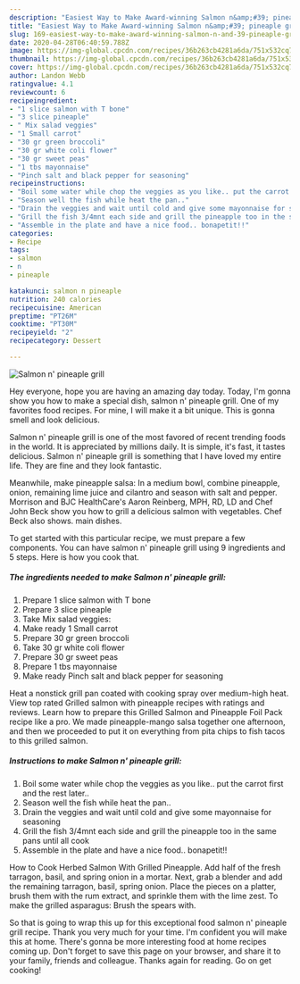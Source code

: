 ```yaml
---
description: "Easiest Way to Make Award-winning Salmon n&amp;#39; pineaple grill"
title: "Easiest Way to Make Award-winning Salmon n&amp;#39; pineaple grill"
slug: 169-easiest-way-to-make-award-winning-salmon-n-and-39-pineaple-grill
date: 2020-04-28T06:40:59.788Z
image: https://img-global.cpcdn.com/recipes/36b263cb4281a6da/751x532cq70/salmon-n-pineaple-grill-recipe-main-photo.jpg
thumbnail: https://img-global.cpcdn.com/recipes/36b263cb4281a6da/751x532cq70/salmon-n-pineaple-grill-recipe-main-photo.jpg
cover: https://img-global.cpcdn.com/recipes/36b263cb4281a6da/751x532cq70/salmon-n-pineaple-grill-recipe-main-photo.jpg
author: Landon Webb
ratingvalue: 4.1
reviewcount: 6
recipeingredient:
- "1 slice salmon with T bone"
- "3 slice pineaple"
- " Mix salad veggies"
- "1 Small carrot"
- "30 gr green broccoli"
- "30 gr white coli flower"
- "30 gr sweet peas"
- "1 tbs mayonnaise"
- "Pinch salt and black pepper for seasoning"
recipeinstructions:
- "Boil some water while chop the veggies as you like.. put the carrot first and the rest later.."
- "Season well the fish while heat the pan.."
- "Drain the veggies and wait until cold and give some mayonnaise for seasoning"
- "Grill the fish 3/4mnt each side and grill the pineapple too in the same pans until all cook"
- "Assemble in the plate and have a nice food.. bonapetit!!"
categories:
- Recipe
tags:
- salmon
- n
- pineaple

katakunci: salmon n pineaple 
nutrition: 240 calories
recipecuisine: American
preptime: "PT26M"
cooktime: "PT30M"
recipeyield: "2"
recipecategory: Dessert

---
```



![Salmon n&#39; pineaple grill](https://img-global.cpcdn.com/recipes/36b263cb4281a6da/751x532cq70/salmon-n-pineaple-grill-recipe-main-photo.jpg)

Hey everyone, hope you are having an amazing day today. Today, I'm gonna show you how to make a special dish, salmon n&#39; pineaple grill. One of my favorites food recipes. For mine, I will make it a bit unique. This is gonna smell and look delicious.

Salmon n&#39; pineaple grill is one of the most favored of recent trending foods in the world. It is appreciated by millions daily. It is simple, it's fast, it tastes delicious. Salmon n&#39; pineaple grill is something that I have loved my entire life. They are fine and they look fantastic.

Meanwhile, make pineapple salsa: In a medium bowl, combine pineapple, onion, remaining lime juice and cilantro and season with salt and pepper. Morrison and BJC HealthCare&#39;s Aaron Reinberg, MPH, RD, LD and Chef John Beck show you how to grill a delicious salmon with vegetables. Chef Beck also shows. main dishes.


To get started with this particular recipe, we must prepare a few components. You can have salmon n&#39; pineaple grill using 9 ingredients and 5 steps. Here is how you cook that.

<!--inarticleads1-->

##### The ingredients needed to make Salmon n&#39; pineaple grill:

1. Prepare 1 slice salmon with T bone
1. Prepare 3 slice pineaple
1. Take  Mix salad veggies:
1. Make ready 1 Small carrot
1. Prepare 30 gr green broccoli
1. Take 30 gr white coli flower
1. Prepare 30 gr sweet peas
1. Prepare 1 tbs mayonnaise
1. Make ready Pinch salt and black pepper for seasoning


Heat a nonstick grill pan coated with cooking spray over medium-high heat. View top rated Grilled salmon with pineapple recipes with ratings and reviews. Learn how to prepare this Grilled Salmon and Pineapple Foil Pack recipe like a pro. We made pineapple-mango salsa together one afternoon, and then we proceeded to put it on everything from pita chips to fish tacos to this grilled salmon. 

<!--inarticleads2-->

##### Instructions to make Salmon n&#39; pineaple grill:

1. Boil some water while chop the veggies as you like.. put the carrot first and the rest later..
1. Season well the fish while heat the pan..
1. Drain the veggies and wait until cold and give some mayonnaise for seasoning
1. Grill the fish 3/4mnt each side and grill the pineapple too in the same pans until all cook
1. Assemble in the plate and have a nice food.. bonapetit!!


How to Cook Herbed Salmon With Grilled Pineapple. Add half of the fresh tarragon, basil, and spring onion in a mortar. Next, grab a blender and add the remaining tarragon, basil, spring onion. Place the pieces on a platter, brush them with the rum extract, and sprinkle them with the lime zest. To make the grilled asparagus: Brush the spears with. 

So that is going to wrap this up for this exceptional food salmon n&#39; pineaple grill recipe. Thank you very much for your time. I'm confident you will make this at home. There's gonna be more interesting food at home recipes coming up. Don't forget to save this page on your browser, and share it to your family, friends and colleague. Thanks again for reading. Go on get cooking!
